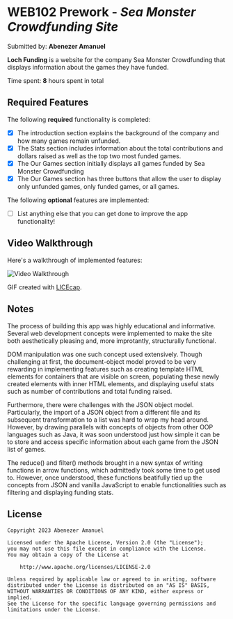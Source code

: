 # WEB102 Prework - *Sea Monster Crowdfunding Site*

Submitted by: **Abenezer Amanuel**

**Loch Funding** is a website for the company Sea Monster Crowdfunding that displays information about the games they have funded.

Time spent: **8** hours spent in total

## Required Features

The following **required** functionality is completed:

* [x] The introduction section explains the background of the company and how many games remain unfunded.
* [x] The Stats section includes information about the total contributions and dollars raised as well as the top two most funded games.
* [x] The Our Games section initially displays all games funded by Sea Monster Crowdfunding
* [x] The Our Games section has three buttons that allow the user to display only unfunded games, only funded games, or all games.

The following **optional** features are implemented:

* [ ] List anything else that you can get done to improve the app functionality!

## Video Walkthrough

Here's a walkthrough of implemented features:

<img src='subGIF.gif' title='Video Walkthrough' width='' alt='Video Walkthrough' />

<!-- Replace this with whatever GIF tool you used! -->
GIF created with [LICEcap](https://www.cockos.com/licecap/).   
<!-- Recommended tools:
[Kap](https://getkap.co/) for macOS
[ScreenToGif](https://www.screentogif.com/) for Windows
[peek](https://github.com/phw/peek) for Linux. -->

## Notes

The process of building this app was highly educational and informative. Several web development concepts were implemented to make the site both aesthetically pleasing and, more improtantly, structurally functional. 

DOM manipulation was one such concept used extensively. Though challenging at first, the document-object model proved to be very rewarding in implementing features such as creating template HTML elements for containers that are visible on screen, populating these newly created elements with inner HTML elements, and displaying useful stats such as number of contributions and total funding raised.

Furthermore, there were challenges with the JSON object model. Particularly, the import of a JSON object from a different file and its subsequent transformation to a list was hard to wrap my head around. However, by drawing parallels with concepts of objects from other OOP languages such as Java, it was soon understood just how simple it can be to store and access specific information about each game from the JSON list of games.

The reduce() and filter() methods brought in a new syntax of writing functions in arrow functions, which admittedly took some time to get used to. However, once understood, these functions beatifully tied up the concepts from JSON and vanilla JavaScript to enable functionalities such as filtering and displaying funding stats.

## License

    Copyright 2023 Abenezer Amanuel

    Licensed under the Apache License, Version 2.0 (the "License");
    you may not use this file except in compliance with the License.
    You may obtain a copy of the License at

        http://www.apache.org/licenses/LICENSE-2.0

    Unless required by applicable law or agreed to in writing, software
    distributed under the License is distributed on an "AS IS" BASIS,
    WITHOUT WARRANTIES OR CONDITIONS OF ANY KIND, either express or implied.
    See the License for the specific language governing permissions and
    limitations under the License.
